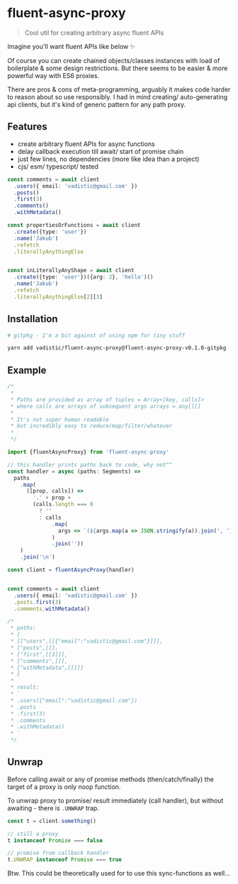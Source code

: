 # fluent-async-proxy

> Cool util for creating arbitrary async fluent APIs

Imagine you'll want fluent APIs like below ✨

Of course you can create chained objects/classes instances with load of boilerplate & some design restrictions. But there seems to be easier & more powerful way with ES6 proxies.

There are pros & cons of meta-programming, arguably it makes code harder to reason about so use responsibly. I had in mind creating/ auto-generating api clients, but it's kind of generic pattern for any path proxy.

## Features

- create arbitrary fluent APIs for async functions
- delay callback execution till await/ start of promise chain
- just few lines, no dependencies (more like idea than a project)
- cjs/ esm/ typescript/ tested

```ts
const comments = await client
  .users({ email: 'vadistic@gmail.com' })
  .posts()
  .first(3)
  .comments()
  .withMetadata()

const propertiesOrFunctions = await client
  .create({type: 'user'})
  .name('Jakub')
  .refetch
  .literallyAnythingElse


const inLiterallyAnyShape = await client
  .create({type: 'user'})({arg: 2}, 'hello')()
  .name('Jakub')
  .refetch
  .literallyAnythingElse[2][3]

```

## Installation

```sh
# gitpkg - I'm a bit against of using npm for tiny stuff

yarn add vadistic/fluent-async-proxy@fluent-async-proxy-v0.1.0-gitpkg
```

## Example

```ts
/*
 *
 * Paths are provided as array of tuples = Array<[key, calls]>
 * where calls are arrays of subsequent args arrays = any[][]
 *
 * It's not super human readable
 * but incredibly easy to reduce/map/filter/whatever
 *
 */

import {fluentAsyncProxy} from 'fluent-async-proxy'

// this handler prints paths back to code, why not^^
const handler = async (paths: Segments) =>
  paths
    .map(
      ([prop, calls]) =>
        '.' + prop +
        (calls.length === 0
          ? ''
          : calls
              .map(
                args => `(${args.map(a => JSON.stringify(a)).join(', ')})`
              )
              .join(''))
    )
    .join('\n')

const client = fluentAsyncProxy(handler)


const comments = await client
  .users({ email: 'vadistic@gmail.com' })
  .posts.first(3)
  .comments.withMetadata()

/*
 * paths:
 * [
 * [["users",[[{"email":"vadistic@gmail.com"}]]],
 * ["posts",[]],
 * ["first",[[3]]],
 * ["comments",[]],
 * ["withMetadata",[[]]]
 * ]
 *
 * result:
 * `
 * .users({"email":"vadistic@gmail.com"})
 * .posts
 * .first(3)
 * .comments
 * .withMetadata()
 * `
 */

```

## Unwrap

Before calling await or any of promise methods (then/catch/finally) the target of a proxy is only noop function.

To unwrap proxy to promise/ result immediately (call handler), but without awaiting - there is `.UNWRAP` trap.

```ts
const t = client.something()

// still a proxy
t instanceof Promise === false

// promise from callback handler
t.UNWRAP instanceof Promise === true

```

Btw. This could be theoretically used for to use this sync-functions as well...

